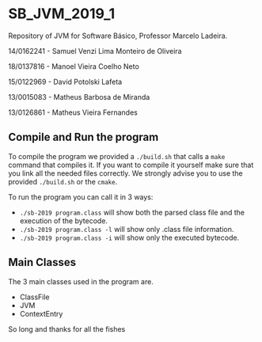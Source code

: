 # SB_JVM_2019_1

Repository of JVM for Software Básico, Professor Marcelo Ladeira.

14/0162241 - Samuel Venzi Lima Monteiro de Oliveira

18/0137816 - Manoel Vieira Coelho Neto

15/0122969 - David Potolski Lafeta

13/0015083 - Matheus Barbosa de Miranda

13/0126861 - Matheus Vieira Fernandes

## Compile and Run the program

To compile the program we provided a `./build.sh` that calls a `make` command that compiles it. If you want to compile it yourself make sure that you link all the needed files correctly. We strongly advise you to use the provided `./build.sh` or the `cmake`.

To run the program you can call it in 3 ways:

- `./sb-2019 program.class` will show both the parsed class file and the execution of the bytecode.
- `./sb-2019 program.class -l` will show only .class file information.
- `./sb-2019 program.class -i` will show only the executed bytecode.

## Main Classes

The 3 main classes used in the program are.

- ClassFile
- JVM
- ContextEntry

So long and thanks for all the fishes
